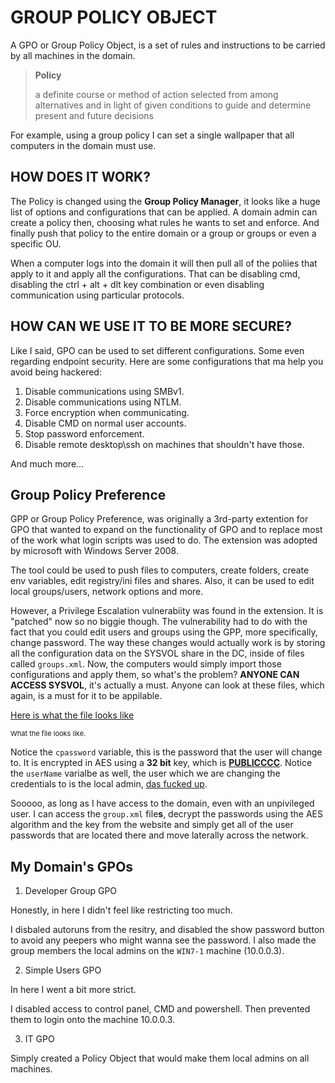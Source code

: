 # GROUP POLICY OBJECT

A GPO or Group Policy Object, is a set of rules and instructions to be carried by all machines in the domain.

> **Policy**
>
> a definite course or method of action selected from among alternatives and in light of given conditions to guide and determine present and future decisions

For example, using a group policy I can set a single wallpaper that all computers in the domain must use.

## HOW DOES IT WORK?

The Policy is changed using the **Group Policy Manager**, it looks like a huge list of options and configurations that can be applied. A domain admin can create a policy then, choosing what rules he wants to set and enforce. And finally push that policy to the entire domain or a group or groups or even a specific OU.

When a computer logs into the domain it will then pull all of the poliies that apply to it and apply all the configurations. That can be disabling cmd, disabling the ctrl + alt + dlt key combination or even disabling communication using particular protocols.

## HOW CAN WE USE IT TO BE MORE SECURE?

Like I said, GPO can be used to set different configurations. Some even regarding endpoint security. Here are some configurations that ma help you avoid being hackered:

1. Disable communications using SMBv1.
2. Disable communications using NTLM.
3. Force encryption when communicating.
4. Disable CMD on normal user accounts.
5. Stop password enforcement.
6. Disable remote desktop\ssh on machines that shouldn't have those.

And much more...

## Group Policy Preference

GPP or Group Policy Preference, was originally a 3rd-party extention for GPO that wanted to expand on the functionality of GPO and to replace most of the work what login scripts was used to do. The extension was adopted by microsoft with Windows Server 2008.

The tool could be used to push files to computers, create folders, create env variables, edit registry/ini files and shares. Also, it can be used to edit local groups/users, network options and more.

However, a Privilege Escalation vulnerabiity was found in the extension. It is "patched" now so no biggie though. The vulnerability had to do with the fact that you could edit users and groups using the GPP, more specifically, change password. The way these changes would actually work is by storing all the configuration data on the SYSVOL share in the DC, inside of files called `groups.xml`. Now, the computers would simply import those configurations and apply them, so what's the problem? **ANYONE CAN ACCESS SYSVOL**, it's actually a must. Anyone can look at these files, which again, is a must for it to be appilable.

[Here is what the file looks like](https://assets-global.website-files.com/601959b8cde20c101809c86a/603e5d033489813b8f15268d_groups_xml_content.jpeg)
<p style="font-size:11px">What the file looks like.</p>

Notice the `cpassword` variable, this is the password that the user will change to. It is encrypted in AES using a **32 bit** key, which is [**PUBLICCCC**](https://learn.microsoft.com/en-us/openspecs/windows_protocols/ms-gppref/2c15cbf0-f086-4c74-8b70-1f2fa45dd4be?redirectedfrom=MSDN). Notice the `userName` varialbe as well, the user which we are changing the credentials to is the local admin, [das fucked up](https://www.youtube.com/watch?v=CuycuV0E4KU&ab_channel=ZachMemes).

Sooooo, as long as I have access to the domain, even with an unpivileged user. I can access the `group.xml` file**s**, decrypt the passwords using the AES algorithm and the key from the website and simply get all of the user passwords that are located there and move laterally across the network.

## My Domain's GPOs

1. Developer Group GPO
   
Honestly, in here I didn't feel like restricting too much.

I disbaled autoruns from the resitry, and disabled the show password button to avoid any peepers who might wanna see the password.
I also made the group members the local admins on the `WIN7-1` machine (10.0.0.3).

2. Simple Users GPO

In here I went a bit more strict.

I disabled access to control panel, CMD and powershell.
Then prevented them to login onto the machine 10.0.0.3.

3. IT GPO

Simply created a Policy Object that would make them local admins on all machines.